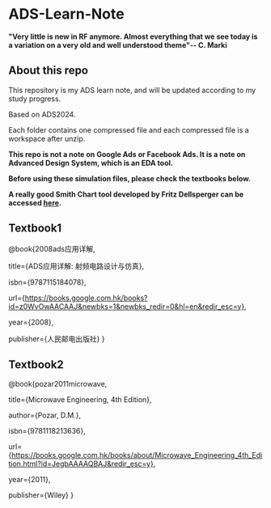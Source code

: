 # ADS-Learn-Note

**"Very little is new in RF anymore. Almost everything that we see today is a variation on a very old and well understood theme"-- C. Marki**

## About this repo
This repository is my ADS learn note, and will be updated according to my study progress.

Based on ADS2024.

Each folder contains one compressed file and each compressed file is a workspace after unzip.

**This repo is not a note on Google Ads or Facebook Ads. It is a note on Advanced Design System, which is an EDA tool.**

**Before using these simulation files, please check the textbooks below.**

**A really good Smith Chart tool developed by Fritz Dellsperger can be accessed [here](http://www.fritz.dellsperger.net/smith.html).**
## Textbook1
@book{2008ads应用详解,

  title={ADS应用详解: 射频电路设计与仿真},
  
  isbn={9787115184078},
  
  url={https://books.google.com.hk/books?id=z0WvOwAACAAJ&newbks=1&newbks_redir=0&hl=en&redir_esc=y},
  
  year={2008},
  
  publisher={人民邮电出版社}
}
## Textbook2
@book{pozar2011microwave,

  title={Microwave Engineering, 4th Edition},
  
  author={Pozar, D.M.},
  
  isbn={9781118213636},
  
  url={https://books.google.com.hk/books/about/Microwave_Engineering_4th_Edition.html?id=JegbAAAAQBAJ&redir_esc=y},
  
  year={2011},
  
  publisher={Wiley}
}
